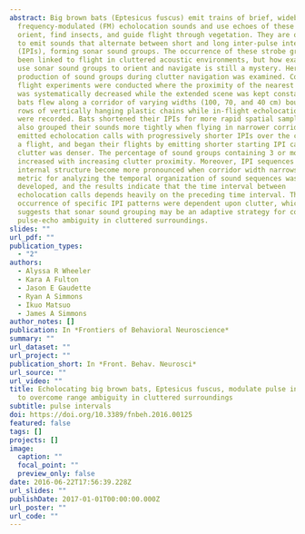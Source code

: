 ```yaml
---
abstract: Big brown bats (Eptesicus fuscus) emit trains of brief, wideband
  frequency-modulated (FM) echolocation sounds and use echoes of these sounds to
  orient, find insects, and guide flight through vegetation. They are observed
  to emit sounds that alternate between short and long inter-pulse intervals
  (IPIs), forming sonar sound groups. The occurrence of these strobe groups has
  been linked to flight in cluttered acoustic environments, but how exactly bats
  use sonar sound groups to orient and navigate is still a mystery. Here, the
  production of sound groups during clutter navigation was examined. Controlled
  flight experiments were conducted where the proximity of the nearest obstacles
  was systematically decreased while the extended scene was kept constant. Four
  bats flew along a corridor of varying widths (100, 70, and 40 cm) bounded by
  rows of vertically hanging plastic chains while in-flight echolocation calls
  were recorded. Bats shortened their IPIs for more rapid spatial sampling and
  also grouped their sounds more tightly when flying in narrower corridors. Bats
  emitted echolocation calls with progressively shorter IPIs over the course of
  a flight, and began their flights by emitting shorter starting IPI calls when
  clutter was denser. The percentage of sound groups containing 3 or more calls
  increased with increasing clutter proximity. Moreover, IPI sequences having
  internal structure become more pronounced when corridor width narrows. A novel
  metric for analyzing the temporal organization of sound sequences was
  developed, and the results indicate that the time interval between
  echolocation calls depends heavily on the preceding time interval. The
  occurrence of specific IPI patterns were dependent upon clutter, which
  suggests that sonar sound grouping may be an adaptive strategy for coping with
  pulse-echo ambiguity in cluttered surroundings.
slides: ""
url_pdf: ""
publication_types:
  - "2"
authors:
  - Alyssa R Wheeler
  - Kara A Fulton
  - Jason E Gaudette
  - Ryan A Simmons
  - Ikuo Matsuo
  - James A Simmons
author_notes: []
publication: In *Frontiers of Behavioral Neuroscience*
summary: ""
url_dataset: ""
url_project: ""
publication_short: In *Front. Behav. Neurosci*
url_source: ""
url_video: ""
title: Echolocating big brown bats, Eptesicus fuscus, modulate pulse intervals
  to overcome range ambiguity in cluttered surroundings
subtitle: pulse intervals
doi: https://doi.org/10.3389/fnbeh.2016.00125
featured: false
tags: []
projects: []
image:
  caption: ""
  focal_point: ""
  preview_only: false
date: 2016-06-22T17:56:39.228Z
url_slides: ""
publishDate: 2017-01-01T00:00:00.000Z
url_poster: ""
url_code: ""
---
```

